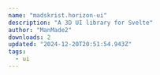 ```yaml
---
name: "madskrist.horizon-ui"
description: "A 3D UI library for Svelte"
author: "ManMade2"
downloads: 2
updated: "2024-12-20T20:51:54.943Z"
tags: 
  - ui
---
```

